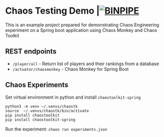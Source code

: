 # Chaos Testing Demo  |[![BINPIPE](https://img.shields.io/badge/YouTube-red.svg)](https://www.youtube.com/channel/UCPTgt4Wo0MAnuzNEEZlk90A)
This is an example project prepared for demonstrating Chaos Engineering experiment on a Spring boot application using Chaos Monkey and Chaos Toolkit

## REST endpoints
- `/player/all` - Return list of players and their rankings from a database
- `/actuator/chaosmonkey` - Chaos Monkey for Spring Boot


## Chaos Experiments
Set virtual environment in python and install `chaostoolkit-spring`
```
python3 -m venv ~/.venvs/chaostk
source  ~/.venvs/chaostk/bin/activate
pip install chaostoolkit
pip install chaostoolkit-spring
```
Run the experiment:
`chaos run experiments.json`

